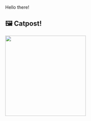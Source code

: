 Hello there!



## 🖼️ Catpost!

<sub>
    <img src="https://cdn2.thecatapi.com/images/bkmLO58jE.jpg" height="256">
</sub>

